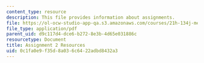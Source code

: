 ```yaml
---
content_type: resource
description: This file provides information about assignments.
file: https://ol-ocw-studio-app-qa.s3.amazonaws.com/courses/21h-134j-medieval-economic-history-in-comparative-perspective-spring-2012/0c1fa0e9f35d8a036c6422adbd8432a3_MIT21H_134JS12_Assignment2.pdf
file_type: application/pdf
parent_uid: d9c117d4-dce6-b272-8e3b-4d65e031886c
resourcetype: Document
title: Assignment 2 Resources
uid: 0c1fa0e9-f35d-8a03-6c64-22adbd8432a3
---
```

